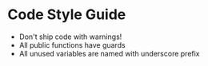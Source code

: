 # Code Style Guide

- Don't ship code with warnings!
- All public functions have guards
- All unused variables are named with underscore prefix
